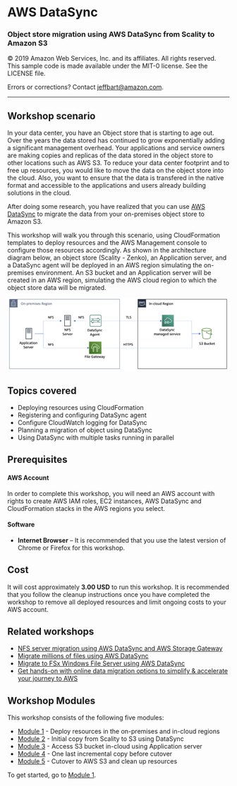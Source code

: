 # **AWS DataSync**

### Object store migration using AWS DataSync from Scality to Amazon S3

© 2019 Amazon Web Services, Inc. and its affiliates. All rights reserved.
This sample code is made available under the MIT-0 license. See the LICENSE file.

Errors or corrections? Contact [jeffbart@amazon.com](mailto:jeffbart@amazon.com).

---

## Workshop scenario

In your data center, you have an Object store that is starting to age out. Over the years the data stored has continued to grow exponentially adding a significant management overhead. Your applications and service owners are making copies and replicas of the data stored in the object store to other locations such as AWS S3. To reduce your data center footprint and to free up resources, you would like to move the data on the object store into the cloud. Also, you want to ensure that the data is transfered in the native format and accessible to the applications and users already building solutions in the cloud.

After doing some research, you have realized that you can use [AWS DataSync](https://aws.amazon.com/datasync/) to migrate the data from your on-premises object store to Amazon S3. 

This workshop will walk you through this scenario, using CloudFormation templates to deploy resources and the AWS Management console to configure those resources accordingly.  As shown in the architecture diagram below, an object store (Scality - Zenko), an Application server, and a DataSync agent will be deployed in an AWS region simulating the on-premises environment.  An S3 bucket and an Application server will be created in an AWS region, simulating the AWS cloud region to which the object store data will be migrated.

![](images/fullarch.png)

## Topics covered

- Deploying resources using CloudFormation
- Registering and configuring DataSync agent
- Configure CloudWatch logging for DataSync
- Planning a migration of object using DataSync
- Using DataSync with multiple tasks running in parallel

## Prerequisites

#### AWS Account

In order to complete this workshop, you will need an AWS account with rights to create AWS IAM roles, EC2 instances, AWS DataSync and CloudFormation stacks in the AWS regions you select.

#### Software

- **Internet Browser**  – It is recommended that you use the latest version of Chrome or Firefox for this workshop.

## Cost

It will cost approximately **3.00 USD** to run this workshop.  It is recommended that you follow the cleanup instructions once you have completed the workshop to remove all deployed resources and limit ongoing costs to your AWS account.

## Related workshops

- [NFS server migration using AWS DataSync and AWS Storage Gateway](https://github.com/aws-samples/aws-datasync-migration-workshop/tree/master/workshops/nfs-migration)
- [Migrate millions of files using AWS DataSync](https://github.com/aws-samples/aws-datasync-migration-workshop/blob/master/workshops/nfs-million-files)
- [Migrate to FSx Windows File Server using AWS DataSync](https://github.com/aws-samples/aws-datasync-fsx-windows-migration)
- [Get hands-on with online data migration options to simplify & accelerate your journey to AWS](https://github.com/aws-samples/aws-online-data-migration-workshop)

## Workshop Modules

This workshop consists of the following five modules:

- [Module 1](module1/)  - Deploy resources in the on-premises and in-cloud regions
- [Module 2](module2/) - Initial copy from Scality to S3 using DataSync
- [Module 3](module3/)  - Access S3 bucket in-cloud using Application server
- [Module 4](module4/)  - One last incremental copy before cutover
- [Module 5](module5/) - Cutover to AWS S3 and clean up resources

To get started, go to [Module 1](module1/).
